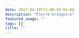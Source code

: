 ```yaml
---
date: 2017-04-10T11:00:59-04:00
description: "Pierre Gringoire"
featured_image: ""
tags: []
title: ""
---
```

